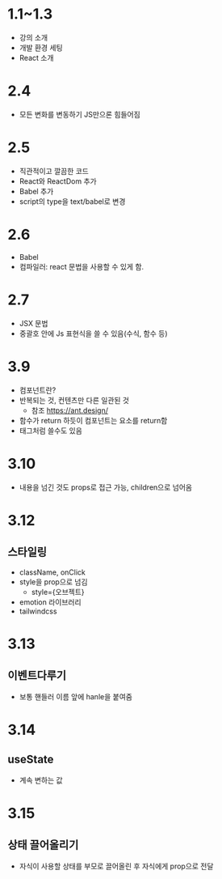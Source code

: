 # 1.1~1.3
 * 강의 소개
 * 개발 환경 세팅
 * React 소개

# 2.4
  * 모든 변화를 변동하기 JS만으론 힘들어짐

# 2.5
* 직관적이고 깔끔한 코드
* React와 ReactDom 추가
* Babel 추가
* script의 type을 text/babel로 변경

# 2.6
 * Babel
  * 컴파일러: react 문법을 사용할 수 있게 함.

# 2.7
 * JSX 문법
  * 중괄호 안에 Js 표현식을 쓸 수 있음(수식, 함수 등)

# 3.9
 * 컴포넌트란?
  * 반복되는 것, 컨텐츠만 다른 일관된 것
    * 참조 https://ant.design/
  * 함수가 return 하듯이 컴포넌트는 요소를 return함
  * 태그처럼 쓸수도 있음

# 3.10
  * 내용을 넘긴 것도 props로 접근 가능, children으로 넘어옴

# 3.12
## 스타일링
  * className, onClick
  * style을 prop으로 넘김
    * style={오브젝트}
  * emotion 라이브러리
  * tailwindcss

# 3.13
## 이벤트다루기
  * 보통 핸들러 이름 앞에 hanle을 붙여줌

# 3.14
## useState
  * 계속 변하는 값

# 3.15
## 상태 끌어올리기
  * 자식이 사용할 상태를 부모로 끌어올린 후 자식에게 prop으로 전달